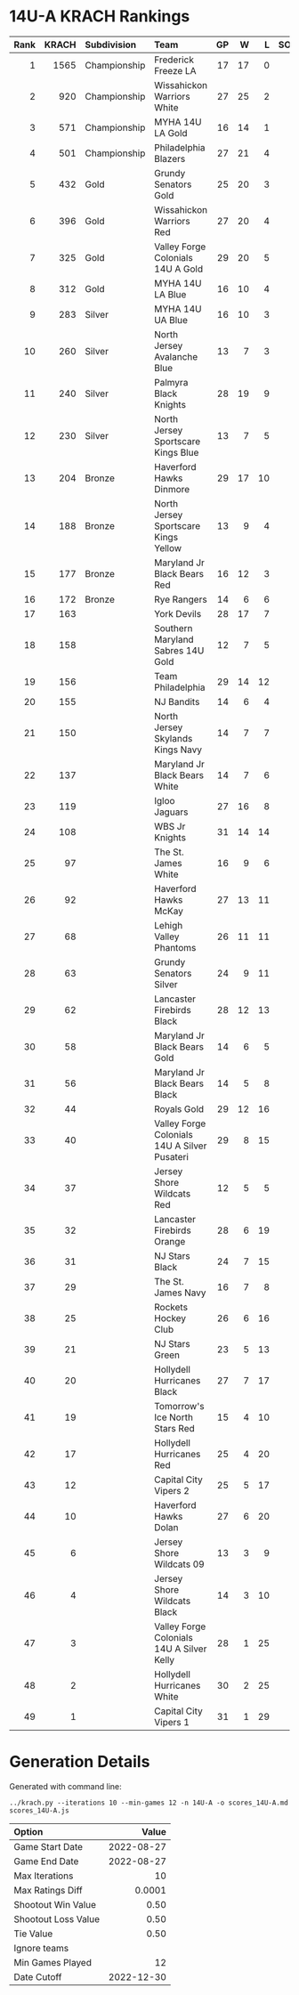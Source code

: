 # 14U-A KRACH Rankings
Rank|KRACH|Subdivision|Team|GP|W|L|SOW|SOL|T|SoS
---:|---:|:---|:---|---:|---:|---:|---:|---:|---:|---:
1|1565|Championship|Frederick Freeze LA|17|17|0|0|0|0|222
2|920|Championship|Wissahickon Warriors White|27|25|2|0|0|0|231
3|571|Championship|MYHA 14U LA Gold|16|14|1|1|0|0|127
4|501|Championship|Philadelphia Blazers|27|21|4|1|1|0|165
5|432|Gold|Grundy Senators Gold|25|20|3|1|1|0|127
6|396|Gold|Wissahickon Warriors Red|27|20|4|0|3|0|150
7|325|Gold|Valley Forge Colonials 14U A Gold|29|20|5|3|1|0|143
8|312|Gold|MYHA 14U LA Blue|16|10|4|1|1|0|226
9|283|Silver|MYHA 14U UA Blue|16|10|3|3|0|0|175
10|260|Silver|North Jersey Avalanche Blue|13|7|3|0|3|0|188
11|240|Silver|Palmyra Black Knights|28|19|9|0|0|0|258
12|230|Silver|North Jersey Sportscare Kings Blue|13|7|5|1|0|0|223
13|204|Bronze|Haverford Hawks Dinmore|29|17|10|0|2|0|314
14|188|Bronze|North Jersey Sportscare Kings Yellow|13|9|4|0|0|0|122
15|177|Bronze|Maryland Jr Black Bears Red|16|12|3|1|0|0|83
16|172|Bronze|Rye Rangers|14|6|6|2|0|0|225
17|163||York Devils|28|17|7|2|2|0|125
18|158||Southern Maryland Sabres 14U Gold|12|7|5|0|0|0|184
19|156||Team Philadelphia|29|14|12|2|1|0|330
20|155||NJ Bandits|14|6|4|2|2|0|239
21|150||North Jersey Skylands Kings Navy|14|7|7|0|0|0|217
22|137||Maryland Jr Black Bears White|14|7|6|1|0|0|204
23|119||Igloo Jaguars|27|16|8|1|2|0|124
24|108||WBS Jr Knights|31|14|14|1|2|0|176
25|97||The St. James White|16|9|6|0|1|0|134
26|92||Haverford Hawks McKay|27|13|11|1|2|0|159
27|68||Lehigh Valley Phantoms|26|11|11|2|2|0|125
28|63||Grundy Senators Silver|24|9|11|1|3|0|260
29|62||Lancaster Firebirds Black|28|12|13|1|2|0|146
30|58||Maryland Jr Black Bears Gold|14|6|5|1|2|0|68
31|56||Maryland Jr Black Bears Black|14|5|8|1|0|0|167
32|44||Royals Gold|29|12|16|0|1|0|164
33|40||Valley Forge Colonials 14U A Silver Pusateri|29|8|15|3|3|0|187
34|37||Jersey Shore Wildcats Red|12|5|5|1|1|0|116
35|32||Lancaster Firebirds Orange|28|6|19|2|1|0|294
36|31||NJ Stars Black|24|7|15|1|0|1|147
37|29||The St. James Navy|16|7|8|1|0|0|85
38|25||Rockets Hockey Club|26|6|16|4|0|0|196
39|21||NJ Stars Green|23|5|13|3|2|0|69
40|20||Hollydell Hurricanes Black|27|7|17|2|1|0|171
41|19||Tomorrow's Ice North Stars Red|15|4|10|0|1|0|98
42|17||Hollydell Hurricanes Red|25|4|20|0|1|0|173
43|12||Capital City Vipers 2|25|5|17|1|2|0|148
44|10||Haverford Hawks Dolan|27|6|20|1|0|0|66
45|6||Jersey Shore Wildcats 09|13|3|9|1|0|0|119
46|4||Jersey Shore Wildcats Black|14|3|10|0|1|0|75
47|3||Valley Forge Colonials 14U A Silver Kelly|28|1|25|1|1|0|201
48|2||Hollydell Hurricanes White|30|2|25|2|0|1|121
49|1||Capital City Vipers 1|31|1|29|0|1|0|214
# Generation Details

Generated with command line:
```
../krach.py --iterations 10 --min-games 12 -n 14U-A -o scores_14U-A.md scores_14U-A.js
```

| Option | Value |
| :----- | ----: |
| Game Start Date | 2022-08-27 |
| Game End Date | 2022-08-27 |
| Max Iterations | 10 |
| Max Ratings Diff | 0.0001 |
| Shootout Win Value | 0.50 |
| Shootout Loss Value | 0.50 |
| Tie Value | 0.50 |
| Ignore teams |  |
| Min Games Played | 12 |
| Date Cutoff | 2022-12-30 |

